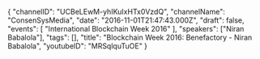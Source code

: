 {
    "channelID": "UCBeLEwM-yhIKuIxHTx0VzdQ",
    "channelName": "ConsenSysMedia",
    "date": "2016-11-01T21:47:43.000Z",
    "draft": false,
    "events": [
        "International Blockchain Week 2016"
    ],
    "speakers": ["Niran Babalola"],
    "tags": [],
    "title": "Blockchain Week 2016: Benefactory - Niran Babalola",
    "youtubeID": "MRSqlquTuOE"
}
